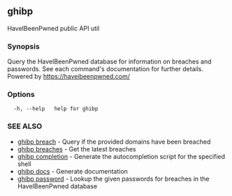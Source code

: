 ## ghibp

HaveIBeenPwned public API util

### Synopsis

Query the HaveIBeenPwned database for information on breaches and
passwords. See each command's documentation for further details.
Powered by https://haveibeenpwned.com/

### Options

```
  -h, --help   help for ghibp
```

### SEE ALSO

* [ghibp breach](ghibp_breach.md)	 - Query if the provided domains have been breached
* [ghibp breaches](ghibp_breaches.md)	 - Get the latest breaches
* [ghibp completion](ghibp_completion.md)	 - Generate the autocompletion script for the specified shell
* [ghibp docs](ghibp_docs.md)	 - Generate documentation
* [ghibp password](ghibp_password.md)	 - Lookup the given passwords for breaches in the HaveIBeenPwned database

